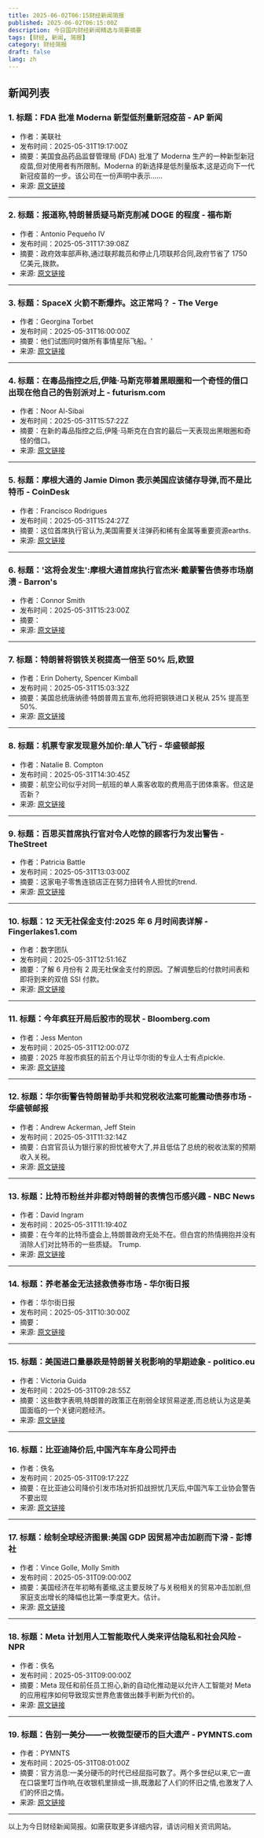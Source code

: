 ```yaml
---
title: 2025-06-02T06:15财经新闻简报
published: 2025-06-02T06:15:00Z
description: 今日国内财经新闻精选与简要摘要
tags: [财经, 新闻, 简报]
category: 财经简报
draft: false
lang: zh
---
```


## 新闻列表

### 1. 标题：FDA 批准 Moderna 新型低剂量新冠疫苗 - AP 新闻
- 作者：美联社
- 发布时间：2025-05-31T19:17:00Z
- 摘要：美国食品药品监督管理局 (FDA) 批准了 Moderna 生产的一种新型新冠疫苗,但对使用者有所限制。Moderna 的新选择是低剂量版本,这是迈向下一代新冠疫苗的一步。该公司在一份声明中表示……
- 来源: [原文链接](https://apnews.com/article/covid19-moderna-vaccine-fda-84293ee6799dfbbe4e66dce06022afae)

---

### 2. 标题：报道称,特朗普质疑马斯克削减 DOGE 的程度 - 福布斯
- 作者：Antonio Pequeño IV
- 发布时间：2025-05-31T17:39:08Z
- 摘要：政府效率部声称,通过联邦裁员和停止几项联邦合同,政府节省了 1750 亿美元,拨款。
- 来源: [原文链接](https://www.forbes.com/sites/antoniopequenoiv/2025/05/31/trump-questioned-musks-promise-to-slash-1-trillion-in-government-spending-report-says/)

---

### 3. 标题：SpaceX 火箭不断爆炸。这正常吗？ - The Verge
- 作者：Georgina Torbet
- 发布时间：2025-05-31T16:00:00Z
- 摘要：他们试图同时做所有事情星际飞船。&#39;
- 来源: [原文链接](https://www.theverge.com/spacex/677355/spacex-rockets-exploding-normal)

---

### 4. 标题：在毒品指控之后,伊隆·马斯克带着黑眼圈和一个奇怪的借口出现在他自己的告别派对上 - futurism.com
- 作者：Noor Al-Sibai
- 发布时间：2025-05-31T15:57:22Z
- 摘要：在新的毒品指控之后,伊隆·马斯克在白宫的最后一天表现出黑眼圈和奇怪的借口。
- 来源: [原文链接](https://futurism.com/elon-black-eye-drug-claims)

---

### 5. 标题：摩根大通的 Jamie Dimon 表示美国应该储存导弹,而不是比特币 - CoinDesk
- 作者：Francisco Rodrigues
- 发布时间：2025-05-31T15:24:27Z
- 摘要：这位首席执行官认为,美国需要关注弹药和稀有金属等重要资源earths.
- 来源: [原文链接](https://www.coindesk.com/markets/2025/05/31/jpmorgan-s-jamie-dimon-says-us-should-stockpile-missiles-not-bitcoin)

---

### 6. 标题：'这将会发生':摩根大通首席执行官杰米·戴蒙警告债券市场崩溃 - Barron&#39;s
- 作者：Connor Smith
- 发布时间：2025-05-31T15:23:00Z
- 摘要：
- 来源: [原文链接](https://www.barrons.com/articles/jpmorgan-ceo-jamie-dimon-bond-market-bitcoin-c7c620cc)

---

### 7. 标题：特朗普将钢铁关税提高一倍至 50% 后,欧盟
- 作者：Erin Doherty, Spencer Kimball
- 发布时间：2025-05-31T15:03:32Z
- 摘要：美国总统唐纳德·特朗普周五宣布,他将把钢铁进口关税从 25% 提高至50%.
- 来源: [原文链接](https://www.cnbc.com/2025/05/31/eu-responds-trump-raising-steel-tariffs-to-50percent.html)

---

### 8. 标题：机票专家发现意外加价:单人飞行 - 华盛顿邮报
- 作者：Natalie B. Compton
- 发布时间：2025-05-31T14:30:45Z
- 摘要：航空公司似乎对同一航班的单人乘客收取的费用高于团体乘客。但这是否新？
- 来源: [原文链接](https://www.washingtonpost.com/travel/2025/05/31/solo-airfare-increase-thrifty-traveler/)

---

### 9. 标题：百思买首席执行官对令人吃惊的顾客行为发出警告 - TheStreet
- 作者：Patricia Battle
- 发布时间：2025-05-31T13:03:00Z
- 摘要：这家电子零售连锁店正在努力扭转令人担忧的trend.
- 来源: [原文链接](https://www.thestreet.com/retail/best-buy-ceo-raises-red-flag-about-startling-customer-behavior)

---

### 10. 标题：12 天无社保金支付:2025 年 6 月时间表详解 - Fingerlakes1.com
- 作者：数字团队
- 发布时间：2025-05-31T12:51:16Z
- 摘要：了解 6 月份有 2 周无社保金支付的原因。了解调整后的付款时间表和即将到来的双倍 SSI 付款。
- 来源: [原文链接](https://www.fingerlakes1.com/2025/05/31/no-social-security-payments-june-2025/)

---

### 11. 标题：今年疯狂开局后股市的现状 - Bloomberg.com
- 作者：Jess Menton
- 发布时间：2025-05-31T12:00:07Z
- 摘要：2025 年股市疯狂的前五个月让华尔街的专业人士有点pickle.
- 来源: [原文链接](https://www.bloomberg.com/news/articles/2025-05-31/where-the-stock-market-stands-now-after-a-wild-start-to-the-year)

---

### 12. 标题：华尔街警告特朗普助手共和党税收法案可能震动债券市场 - 华盛顿邮报
- 作者：Andrew Ackerman, Jeff Stein
- 发布时间：2025-05-31T11:32:14Z
- 摘要：白宫官员认为银行家的担忧被夸大了,并且低估了总统的税收法案的预期收入关税。
- 来源: [原文链接](https://www.washingtonpost.com/business/2025/05/31/wall-street-warns-trump-tax-bill/)

---

### 13. 标题：比特币粉丝并非都对特朗普的表情包币感兴趣 - NBC News
- 作者：David Ingram
- 发布时间：2025-05-31T11:19:40Z
- 摘要：在今年的比特币盛会上,特朗普政府无处不在。但白宫的热情拥抱并没有消除人们对比特币的一些质疑。 Trump.
- 来源: [原文链接](https://www.nbcnews.com/tech/crypto/bitcoin-fans-arent-sold-trumps-meme-coin-rcna209181)

---

### 14. 标题：养老基金无法拯救债券市场 - 华尔街日报
- 作者：华尔街日报
- 发布时间：2025-05-31T10:30:00Z
- 摘要：
- 来源: [原文链接](https://www.wsj.com/finance/investing/pension-funds-wont-save-the-bond-market-1fed3c2c)

---

### 15. 标题：美国进口量暴跌是特朗普关税影响的早期迹象 - politico.eu
- 作者：Victoria Guida
- 发布时间：2025-05-31T09:28:55Z
- 摘要：这些数字表明,特朗普的政策正在削弱全球贸易逆差,而总统认为这是美国面临的一个关键问题经济。
- 来源: [原文链接](https://www.politico.eu/article/us-imports-plunge-in-early-sign-of-trump-tariff-impact/)

---

### 16. 标题：比亚迪降价后,中国汽车车身公司抨击
- 作者：佚名
- 发布时间：2025-05-31T09:17:22Z
- 摘要：在比亚迪公司降价引发市场对折扣战担忧几天后,中国汽车工业协会警告不要出现
- 来源: [原文链接](https://www.bloomberg.com/news/articles/2025-05-31/china-auto-body-slams-vicious-competition-after-byd-price-cuts)

---

### 17. 标题：绘制全球经济图景:美国 GDP 因贸易冲击加剧而下滑 - 彭博社
- 作者：Vince Golle, Molly Smith
- 发布时间：2025-05-31T09:00:00Z
- 摘要：美国经济在年初略有萎缩,这主要反映了与关税相关的贸易冲击加剧,但家庭支出增长的降幅也比第一季度更大。估计。
- 来源: [原文链接](https://www.bloomberg.com/news/articles/2025-05-31/world-economy-latest-us-gdp-contracted-in-first-quarter-on-trade-hit)

---

### 18. 标题：Meta 计划用人工智能取代人类来评估隐私和社会风险 - NPR
- 作者：佚名
- 发布时间：2025-05-31T09:00:00Z
- 摘要：Meta 现任和前任员工担心,新的自动化推动是以允许人工智能对 Meta 的应用程序如何导致现实世界危害做出棘手判断为代价的。
- 来源: [原文链接](https://www.npr.org/2025/05/31/nx-s1-5407870/meta-ai-facebook-instagram-risks)

---

### 19. 标题：告别一美分——一枚微型硬币的巨大遗产 - PYMNTS.com
- 作者：PYMNTS
- 发布时间：2025-05-31T08:01:00Z
- 摘要：官方消息:一美分硬币的时代已经屈指可数了。两个多世纪以来,它一直在口袋里叮当作响,在收银机里排成一排,既激起了人们的怀旧之情,也激发了人们的怀旧之情。
- 来源: [原文链接](http://www.pymnts.com/the-weekender/2025/farewell-to-the-penny-a-tiny-coins-outsized-legacy/)

---


以上为今日财经新闻简报。如需获取更多详细内容，请访问相关资讯网站。
